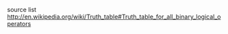 
source list
  http://en.wikipedia.org/wiki/Truth_table#Truth_table_for_all_binary_logical_operators
